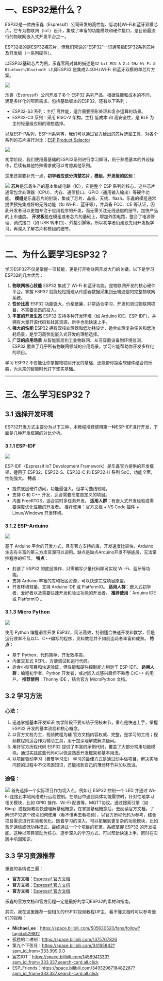 
# 一、ESP32是什么？

ESP32是一款由乐鑫（Espressif）公司研发的高性能、低功耗Wi-Fi和蓝牙双模芯片。它专为物联网（IoT）设计，集成了丰富的功能模块和硬件接口，是目前最流行的物联网嵌入式开发平台之一。

ESP32指的是ESP32裸芯片，但我们常说的“ESP32”一词通常指ESP32系列芯片及开发板（一系列硬件）。

以ESP32基础芯片为例，乐鑫官网对其的描述是`32-bit MCU & 2.4 GHz Wi-Fi & Bluetooth/Bluetooth LE`,即ESP32 是集成2.4GHzWi-Fi 和蓝牙双模的单芯片方案。

![](attachments/20250102113713.png)

乐鑫（Espressif）公司开发了多个 ESP32 系列产品，根据性能和成本的不同，满足多样化的项目需求。包括基础版本的ESP32，还有以下系列：

- ESP32-S3 系列：主打 高性能，适合需要图形处理和复杂运算的场景。
- ESP32-C3 系列：采用 RISC-V 架构，主打 低成本 和 高安全性，是 BLE 为主的轻量级应用的理想选择。

以及ESP-P系列，ESP-H系列等，我们可以通过官方给出的芯片选型工具，对各个系列的芯片进行对比：[ESP Product Selector](https://products.espressif.com/#/product-selector?language=zh&names=)

![](attachments/20250102114250.png)

初学阶段，我们使用最基础的ESP32系列进行学习即可，用于熟悉基本的外设操作，后续有其他特殊需求就可以考虑其他系列。

这里还需要补充一点，**初学者应该分清楚芯片，模组，开发板的区别**：

![](attachments/20250102115153.png)
**芯片**是乐鑫生产的基本集成电路（IC），它是整个 ESP 系列的核心。这些芯片通常包含处理器（CPU）、内存、通信接口、GPIO（通用输入输出）等硬件功能。
**模组**是乐鑫芯片的封装，集成了芯片、晶振、天线、flash。乐鑫的模组通常提供预先集成好的无线功能（如 Wi-Fi、蓝牙等），并具备 FCC、CE 等认证，因此开发者可以更加专注于应用程序的开发，而无需关注无线通信的细节，加快产品的上市速度。
**开发板**是在模组或者芯片的基础上，增加外围电路，整合了电源管理、调试接口（如 USB 转串口）、外接引脚等。所以初学者仍建议先用开发板学习，再深入了解芯片和模组的细节。


---

# 二、为什么要学习ESP32？

学习ESP32不仅是掌握一项技能，更是打开物联网开发大门的关键。以下是学习ESP32的几大优势：

1. **物联网核心技能**
   ESP32 集成了 Wi-Fi 和蓝牙功能，是物联网开发的核心硬件平台。掌握 ESP32 就能轻松搭建从传感器数据采集到云端通信的完整物联网系统。
2. **性价比高**
   ESP32 功能强大，价格低廉，非常适合学习、开发和测试物联网项目，不需要高昂的投入。
3. **丰富的开发生态**
   ESP32 支持多种开发环境（如 Arduino IDE、ESP-IDF），并拥有大量开源代码和社区资源，新手也能快速上手。
4. **强大的性能**
   ESP32 拥有双核处理器和低功耗设计，适合处理复杂任务和低功耗场景，是学习高性能嵌入式开发的理想选择。
5. **广泛的应用场景**
   从智能家居到工业物联网、从可穿戴设备到环境监测，ESP32 覆盖了几乎所有物联网领域的应用场景，学习它能帮助你开发多样化的项目。
   
学习 ESP32 不仅能让你掌握物联网开发的基础，还能带你探索软硬件结合的乐趣，为未来的智能时代打下坚实基础。

---

# 三、怎么学习ESP32？


## 3.1 选择开发环境

ESP32开发方式主要分为以下三种，本教程推荐使用第一种ESP-IDF进行开发，下面是几种开发框架的对比分析。
### 3.1.1 ESP-IDF

![](attachments/1.png)

ESP-IDF（Espressif IoT Development Framework）是乐鑫官方提供的开发框架，适用于 ESP32、ESP32-S、ESP32-C 和 ESP32-H 系列 SoC，功能全面，性能强大。
**特点**：
- 提供底层硬件访问，功能最强大，但学习曲线较陡。
- 支持 C 和 C++ 开发，适合需要高度自定义的项目。
- 内置 FreeRTOS，适合实时多任务开发。
**适用人群**：有嵌入式开发经验或需要深度优化性能的开发者。
推荐使用：官方文档 + VS Code 插件 + Linux/Windows 开发环境。
### 3.1.2 ESP-Arduino

![](attachments/2.png)

基于 Arduino 平台的开发方式，且有官方支持的库，开发速度比较快，Arduino 生态有丰富的第三方库资源可以调用。缺点是缺点Arduino开发不够底层，无法掌控程序的细节。
**特点**：
- 封装了 ESP32 的底层操作，只需编写少量代码即可实现 Wi-Fi、蓝牙等功能。
- 支持 Arduino 丰富的库和社区资源，可以快速完成项目原型。
- 开发环境轻量，支持 Arduino IDE 或 PlatformIO。
**适用人群**：嵌入式初学者、爱好者以及需要快速开发和验证功能的开发者。
**推荐使用**：Arduino IDE 或 PlatformIO 。

### 3.1.3 Micro Python

![](attachments/3.png)

使用 Python 编程语言开发 ESP32，简洁高效，特别适合快速开发和教学，但是运行效率不及以C、C++编写的程序，资料教程并不如前面两者丰富和成熟。
**特点：**
- 基于 Python，代码简单，开发效率高。
- 内置交互式 REPL，方便调试和运行代码。
- 适合小型项目和快速验证，但性能和硬件控制能力稍逊于 ESP-IDF。
**适用人群**：编程初学者、Python 开发者，或对嵌入式感兴趣但不熟悉 C/C++ 的用户。
**推荐使用**：Thonny IDE ，结合官方 MicroPython 文档。

## 3.2 学习方法

### 心法：

1. 迅速掌握基本开发知识
   初学阶段不要纠结于细枝末节，重点是快速上手，掌握 ESP32 开发的基本流程和核心概念。
2. 以官方文档为主，视频教程为辅
   官方文档内容权威、完整，是学习的主线；视频教程则适合作为辅助工具，用于加深理解或解决疑问。
3. 用好官方历程代码
   ESP32 提供了丰富的示例代码，覆盖了大部分常用功能模块。通过实践这些代码可以快速熟悉开发框架和基本用法。
4. 以项目驱动学习（费曼学习法）
   学习的最佳方式是通过动手做项目，解决实际问题的过程中不仅巩固知识，还能找到自己的薄弱环节并加以改进。

### 途径：

![](attachments/4.png)
首先选择一个实际项目作为切入点，例如让 ESP32 控制一个 LED 并通过 Wi-Fi 连接到本地网络进行远程控制。在项目中遇到具体功能需求时，针对性地学习相关模块，比如 GPIO 操作、Wi-Fi 配置等，MQTT协议。通过搜索引擎（如Bing）或视频教程快速理解基础概念，在掌握基础概念后，去阅读官方文档，了解ESP32这个模块如何使用（看不懂再去看视频），以官方历程代码为参考，结合项目需求进行实验和优化。随着学习的深入，可以拓展到更复杂的功能模块，比如蓝牙通信或低功耗模式，最终通过一个个项目的积累，系统掌握 ESP32 的开发技能。这种以项目驱动为核心、逐步深入的学习方式，可以帮助快速上手，同时在实践中巩固知识。

## 3.3 学习资源推荐

重要的事情说三遍：

- **官方文档**：[Espressif 官方文档](https://idf.espressif.com/zh-cn/index.html)
- **官方文档**：[Espressif 官方文档](https://idf.espressif.com/zh-cn/index.html)
- **官方文档**：[Espressif 官方文档](https://idf.espressif.com/zh-cn/index.html)

乐鑫的官方文档和官方历程一定是最好的学习ESP32的素材和指南。

其次，我在这里推荐一些相关的ESP32视频教程UP主，看不懂文档时可以参考他们的视频：

- **Michael_ee**：https://space.bilibili.com/505630520/fans/follow?tagid=529812
- 孤独的二进制：https://space.bilibili.com/1375767826
- 第九个下弦月：https://space.bilibili.com/34165842?spm_id_from=333.999.0.0
- 宸芯IOT：https://space.bilibili.com/1458941333?spm_id_from=333.337.search-card.all.click
- ESP_Friends：https://space.bilibili.com/3493296718482287?spm_id_from=333.337.search-card.all.click
